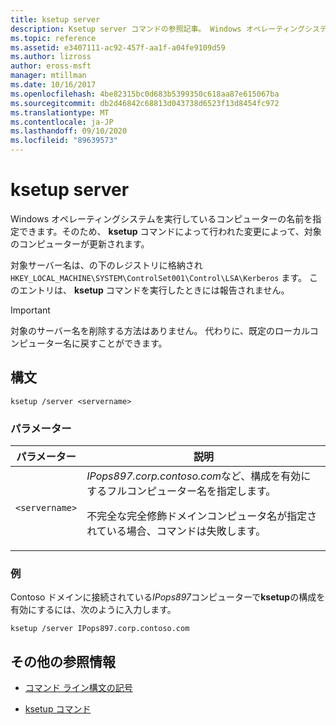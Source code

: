```yaml
---
title: ksetup server
description: Ksetup server コマンドの参照記事。 Windows オペレーティングシステムを実行しているコンピューターの名前を指定できます。 ksetup コマンドによって行われた変更によって、対象のコンピューターが更新されます。
ms.topic: reference
ms.assetid: e3407111-ac92-457f-aa1f-a04fe9109d59
ms.author: lizross
author: eross-msft
manager: mtillman
ms.date: 10/16/2017
ms.openlocfilehash: 4be82315bc0d683b5399350c618aa87e615067ba
ms.sourcegitcommit: db2d46842c68813d043738d6523f13d8454fc972
ms.translationtype: MT
ms.contentlocale: ja-JP
ms.lasthandoff: 09/10/2020
ms.locfileid: "89639573"
---
```

# <a name="ksetup-server"></a>ksetup server

Windows オペレーティングシステムを実行しているコンピューターの名前を指定できます。そのため、 **ksetup** コマンドによって行われた変更によって、対象のコンピューターが更新されます。

対象サーバー名は、の下のレジストリに格納され `HKEY_LOCAL_MACHINE\SYSTEM\ControlSet001\Control\LSA\Kerberos` ます。 このエントリは、 **ksetup** コマンドを実行したときには報告されません。

> [!IMPORTANT]
> 対象のサーバー名を削除する方法はありません。 代わりに、既定のローカルコンピューター名に戻すことができます。

## <a name="syntax"></a>構文

```
ksetup /server <servername>
```

### <a name="parameters"></a>パラメーター

| パラメーター | 説明 |
| --------- | ----------- |
| `<servername>` | *IPops897.corp.contoso.com*など、構成を有効にするフルコンピューター名を指定します。<p>不完全な完全修飾ドメインコンピュータ名が指定されている場合、コマンドは失敗します。 |

### <a name="examples"></a>例

Contoso ドメインに接続されている*IPops897*コンピューターで**ksetup**の構成を有効にするには、次のように入力します。

```
ksetup /server IPops897.corp.contoso.com
```

## <a name="additional-references"></a>その他の参照情報

- [コマンド ライン構文の記号](command-line-syntax-key.md)

- [ksetup コマンド](ksetup.md)
